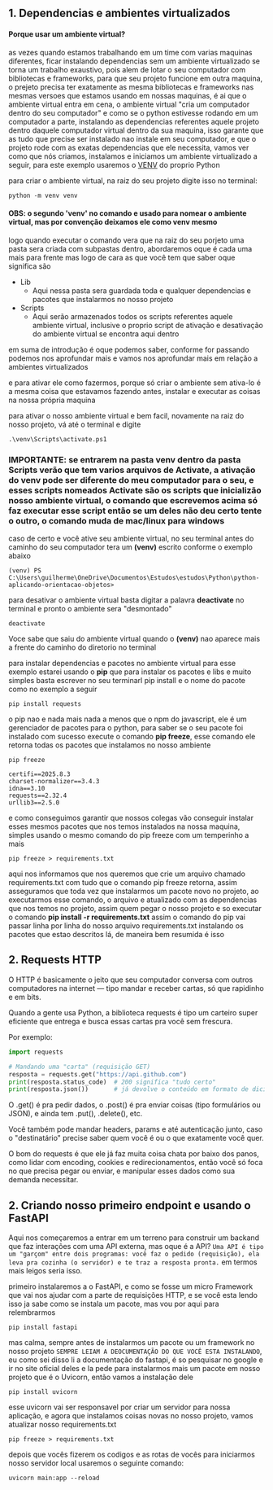 ## 1. Dependencias e ambientes virtualizados

#### Porque usar um ambiente virtual?
as vezes quando estamos trabalhando em um time com varias maquinas diferentes, ficar instalando dependencias sem um ambiente virtualizado se torna um trabalho exaustivo, pois alem de lotar o seu computador com bibliotecas e frameworks, para que seu projeto funcione em outra maquina, o prejeto precisa ter exatamente as mesma bibliotecas e frameworks nas mesmas versoes que estamos usando em nossas maquinas, é ai que o ambiente virtual entra em cena, o ambiente virtual "cria um computador dentro do seu computador" e como se o python estivesse rodando em um computador a parte, instalando as dependencias referentes aquele projeto dentro daquele computador virtual dentro da sua maquina, isso garante que as tudo que precise ser instalado nao instale em seu computador, e que o projeto rode com as exatas dependencias que ele necessita, vamos ver como que nós criamos, instalamos e iniciamos um ambiente virtualizado a seguir, para este exemplo usaremos o [VENV](https://docs.python.org/3/library/venv.html) do proprio Python

para criar o ambiente virtual, na raiz do seu projeto digite isso no terminal:

```terminal
python -m venv venv
```

#### OBS: o segundo 'venv' no comando e usado para nomear o ambiente virtual, mas por convenção deixamos ele como venv mesmo

logo quando executar o comando vera que na raiz do seu porjeto uma pasta sera criada com subpastas dentro, abordaremos oque é cada uma mais para frente mas logo de cara as que você tem que saber oque significa são 

* Lib
    * Aqui nessa pasta sera guardada toda e qualquer dependencias e pacotes que instalarmos no nosso projeto
* Scripts
    * Aqui serão armazenados todos os scripts referentes aquele ambiente virtual, inclusive o proprio script de ativação e desativação do ambiente virtual se encontra aqui dentro

em suma de introdução é oque podemos saber, conforme for passando podemos nos aprofundar mais e vamos nos aprofundar mais em relação a ambientes virtualizados

e para ativar ele como fazermos, porque só criar o ambiente sem ativa-lo é a mesma coisa que estavamos fazendo antes, instalar e executar as coisas na nossa própria maquina

para ativar o nosso ambiente virtual e bem facil, novamente na raiz do nosso projeto, vá até o terminal e digite

```terminal
.\venv\Scripts\activate.ps1
```

### IMPORTANTE: se entrarem na pasta venv dentro da pasta Scripts verão que tem varios arquivos de Activate, a ativação do venv pode ser diferente do meu computador para o seu, e esses scripts nomeados Activate são os scripts que inicializão nosso ambiente virtual, o comando que escrevemos acima só faz executar esse script então se um deles não deu certo tente o outro, o comando muda de mac/linux para windows

caso de certo e você ative seu ambiente virtual, no seu terminal antes do caminho do seu computador tera um **(venv)** escrito conforme o exemplo abaixo

```terminal
(venv) PS C:\Users\guilherme\OneDrive\Documentos\Estudos\estudos\Python\python-aplicando-orientacao-objetos> 
```

para desativar o ambiente virtual basta digitar a palavra **deactivate** no terminal e pronto o ambiente sera "desmontado" 

```terminal
deactivate
```

Voce sabe que saiu do ambiente virtual quando o **(venv)** nao aparece mais a frente do caminho do diretorio no terminal

para instalar dependencias e pacotes no ambiente virtual para esse exemplo estarei usando o **pip** que para instalar os pacotes e libs e muito simples basta escrever no seu terminarl pip install e o nome do pacote como no exemplo a seguir

```terminal
pip install requests
```


o pip nao e nada mais nada a menos que o npm do javascript, ele é um gerenciador de pacotes para o python, para saber se o seu pacote foi instalado com sucesso execute o comando **pip freeze**, esse comando ele retorna todas os pacotes que instalamos no nosso ambiente 

``` terminal
pip freeze

certifi==2025.8.3
charset-normalizer==3.4.3
idna==3.10
requests==2.32.4
urllib3==2.5.0

```

e como conseguimos garantir que nossos colegas vão conseguir instalar esses mesmos pacotes que nos temos instalados na nossa maquina, simples usando o mesmo comando do pip freeze com um temperinho a mais 

```terminal
pip freeze > requirements.txt
```

aqui nos informamos que nos queremos que crie um arquivo chamado requirements.txt com tudo que o comando pip freeze retorna, assim asseguramos que toda vez que instalarmos um pacote novo no projeto, ao executarmos esse comando, o arquivo e atualizado com as dependencias que nos temos no projeto, assim quem pegar o nosso projeto e so executar o comando **pip install -r requirements.txt** assim o comando do pip vai passar linha por linha do nosso arquivo requirements.txt instalando os pacotes que estao descritos lá, de maneira bem resumida é isso

## 2. Requests HTTP
O HTTP é basicamente o jeito que seu computador conversa com outros computadores na internet — tipo mandar e receber cartas, só que rapidinho e em bits.

Quando a gente usa Python, a biblioteca requests é tipo um carteiro super eficiente que entrega e busca essas cartas pra você sem frescura.

Por exemplo:

```python
import requests

# Mandando uma "carta" (requisição GET)
resposta = requests.get("https://api.github.com")
print(resposta.status_code)  # 200 significa "tudo certo"
print(resposta.json())       # já devolve o conteúdo em formato de dicionário
```

O .get() é pra pedir dados, o .post() é pra enviar coisas (tipo formulários ou JSON), e ainda tem .put(), .delete(), etc.

Você também pode mandar headers, params e até autenticação junto, caso o "destinatário" precise saber quem você é ou o que exatamente você quer.

O bom do requests é que ele já faz muita coisa chata por baixo dos panos, como lidar com encoding, cookies e redirecionamentos, então você só foca no que precisa pegar ou enviar, e manipular esses dados como sua demanda necessitar.

## 2. Criando nosso primeiro endpoint e usando o FastAPI

Aqui nos começaremos a entrar em um terreno para construir um backand que faz interações com uma API externa, mas oque é a API?
``Uma API é tipo um "garçom" entre dois programas: você faz o pedido (requisição), ela leva pra cozinha (o servidor) e te traz a resposta pronta.``
em termos mais leigos seria isso.

primeiro instalaremos a o FastAPI, e como se fosse um micro Framework que vai nos ajudar com a parte de requisições HTTP, e se você esta lendo isso ja sabe como se instala um pacote, mas vou por aqui para relembrarmos

```terminal
pip install fastapi
```

mas calma, sempre antes de instalarmos um pacote ou um framework no nosso projeto `SEMPRE LEIAM A DEOCUMENTAÇÃO DO QUE VOCÊ ESTA INSTALANDO`, eu como sei disso li a documentação do fastapi, é so pesquisar no google e ir no site oficial deles e la pede para instalarmos mais um pacote em nosso projeto que é o Uvicorn, então vamos a instalação dele 

```terminal
pip install uvicorn
```

esse uvicorn vai ser responsavel por criar um servidor para nossa aplicação, e agora que instalamos coisas novas no nosso projeto, vamos atualizar nosso requirements.txt

```terminal
pip freeze > requirements.txt
```

depois que vocês fizerem os codigos e as rotas de vocês para iniciarmos nosso servidor local usaremos o seguinte comando:
```terminal
uvicorn main:app --reload
```



